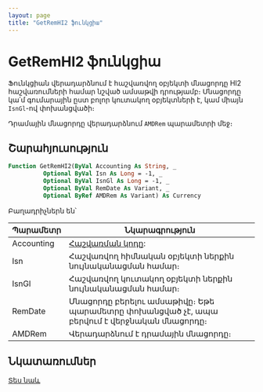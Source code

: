 ```yaml
---
layout: page
title: "GetRemHI2 ֆունկցիա"
---
```


# GetRemHI2 ֆունկցիա

Ֆունկցիան վերադարձնում է հաշվառվող օբյեկտի մնացորդը HI2 հաշվառումների համար նշված ամսաթվի դրությամբ։ 
Մնացորդը կա՛մ գումարային ըստ բոլոր կուտակող օբյեկտների է, կամ միայն `IsnGl`-ով փոխանցվածի։

Դրամային մնացորդը վերադարձնում `AMDRem` պարամետրի մեջ։

## Շարահյուսություն

``` vb
Function GetRemHI2(ByVal Accounting As String, _
          Optional ByVal Isn As Long = -1, _
          Optional ByVal IsnGl As Long = -1, _
          Optional ByVal RemDate As Variant, _
          Optional ByRef AMDRem As Variant) As Currency
```

Բաղադրիչներն են՝

| Պարամետր | Նկարագրություն |
|--|--|
| Accounting | [Հաշվառման կոդը](../../../Defs/Accounting.md): |
| Isn | Հաշվառվող հիմնական օբյեկտի ներքին նույնականացման համար։ |
| IsnGl | Հաշվառվող կուտակող օբյեկտի ներքին նույնականացման համար։ |
| RemDate | Մնացորդը բերելու ամսաթիվը։ Եթե պարամետրը փոխանցված չէ, ապա բերվում է վերջնական մնացորդը։ |
| AMDRem | Վերադարձնում է դրամային մնացորդը։ |

## Նկատառումներ

[Տես նաև](GetRem.md)
